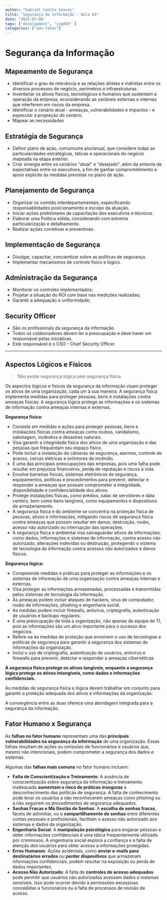 ```yaml
---
author: "Gabriel Coelho Soares"
title: "Segurança da Informação - Aula 03"
date: "2025-03-08"
tags: ["development", "isg003" ]
categories: ["ads-fatec"]
---
```

# Segurança da Informação

## Mapeamento de Segurança

- Identificar o grau de relevância e as relações diretas e indiretas
entre os diversos processos de negócio, perímetros e infraestruturas.
- Inventariar os ativos físicos, tecnológicos e humanos que sustentam
a operação da empresa, econsiderando as variáveis externas e internas
que interferem em riscos da empresa.
- Identificar o cenário atual - ameaças, vulnerabilidades e impactos -
e especular a projeeção do cenário.
- Mapear as necessidades

## Estratégia de Segurança

- Definir plano de ação, comumunte plurianual, que considere todas as
particularidades estratégicas, táticas e operacionais do negócio
mapeada na etapa anterior.
- Criar sinergia entre os cenários "atual" e "desejado", além da
sintonia de expectativas entre os executivos, a fim de ganhar
comprometimento e apoio explícito às medidas previstas no plano de
ação.

## Planejamento de Segurança

- Organizar os comitês interdepartamentais, especificando responsabilidades
posicionamento e escopo da atuação.
- Iniciar ações preliminares de capacitação dos executivos e técnicos.
- Elaborar uma Política sólida, considerando com extrema particularização e
detalhamento.
- Realizar ações corretivas e preventivas.

## Implementação de Segurança

- Divulgar, capacitar, concientizar sobre as políticas de segurança.
- Implementar mecanismos de controle físico e lógico.

## Administração da Segurança

- Monitorar os controles implementados;
- Projetar a situação do ROI com base nas medições realizadas;
- Garantir a adequação e uniformidade;

## Security Officer

- São os profissionais da segurança da informação.
- Todos os colaboradores devem ter a preocupação e deve haver um responsável
pelas iniciativas.
- Este responsável é o CSO - Chief Security Officer.

----------

## Aspectos Lógicos e Físicos

> Não existe segurança lógica sem segurança física

Os aspectos lógicos e físicos da segurança da informação visam proteger os
ativos de uma organização, cada um à sua maneira. A segurança física
implementa medidas para proteger pessoas, bens e instalações contra ameaças
físicas. A segurança lógica protege as informações e os sistemas de informação
contra ameaças internas e externas.

**Segurança física:**

- Consiste em medidas e ações para proteger pessoas, bens e instalações
físicas contra ameaças como roubos, vandalismo, sabotagem, incêndios e
desastres naturais.
- Visa garantir a integridade física dos ativos de uma organização e das
pessoas que frequentam seu espaço físico.
- Pode incluir a instalação de câmeras de segurança, alarmes, controle de
acesso, cercas elétricas e extintores de incêndio.
- É uma das principais preocupações das empresas, pois uma falha pode
resultar em prejuízos financeiros, perda de reputação e riscos à vida.
- Envolve barreiras físicas, sistemas eletrônicos de segurança, equipamentos,
políticas e procedimentos para prevenir, detectar e responder a ameaças que
possam comprometer a integridade, disponibilidade e confidencialidade dos
ativos.
- Protege instalações físicas, como prédios, salas de servidores e data
centers, bem como bens tangíveis, como equipamentos e dispositivos de
armazenamento.
- A segurança física e do ambiente se concentra na proteção física de pessoas,
ativos e informações, mitigando riscos de segurança física contra ameaças
que possam resultar em danos, destruição, roubo, acesso não autorizado ou
interrupção das operações.
- A segurança física e ambiental visa salvaguardar ativos de informações,
como dados, informações e sistemas de informação, contra acesso não autorizado,
alterações indevidas ou destruição, protegendo o sistema de tecnologia da
informação contra acessos não autorizados e danos físicos.

**Segurança lógica:**

- Compreende medidas e práticas para proteger as informações e os sistemas de
informação de uma organização contra ameaças internas e externas.
- Visa proteger as informações armazenadas, processadas e transmitidas pelos
sistemas de tecnologia da informação.
- As ameaças podem incluir ataques de hackers, vírus de computador, roubo de
informações, phishing e engenharia social.
- As medidas podem incluir firewalls, antivírus, criptografia, autenticação de
usuários e backups regulares.
- É uma preocupação de toda a organização, não apenas da equipe de TI, pois as
informações são um ativo importante para o sucesso dos negócios.
- Refere-se às medidas de proteção que envolvem o uso de tecnologias e políticas
de segurança para garantir a segurança dos sistemas de informações da
organização.
- Inclui o uso de criptografia, autenticação de usuários, antivírus e
firewalls para prevenir, detectar e responder a ameaças cibernéticas.

**A segurança física protege os ativos tangíveis, enquanto a segurança
lógica protege os ativos intangíveis, como dados e informações confidenciais.**

As medidas de segurança física e lógica devem trabalhar em conjunto para
garantir a proteção adequada dos ativos e informações da organização.

A convergência entre as duas oferece uma abordagem integrada para a segurança
da informação.

## Fator Humano x Segurança

As **falhas no fator humano** representam uma das **principais vulnerabilidades
na segurança da informação** de uma organização. Essas falhas resultam de
ações ou omissões de funcionários e usuários que, mesmo não intencionais,
podem comprometer a segurança dos dados e sistemas.

Algumas das **falhas mais comuns** no fator humano incluem:

- **Falta de Conscientização e Treinamento**: A ausência de conscientização
sobre segurança da informação e treinamento inadequado **aumentam o risco
de práticas inseguras** e desconhecimento das políticas de segurança.
A falta de conhecimento pode levar os usuários a não reconhecerem ameaças
como phishing ou a não seguirem os procedimentos de segurança adequados.
- **Senhas Fracas e Má Gestão de Senhas**: A **escolha de senhas fracas**,
fáceis de adivinhar, ou o **compartilhamento de senhas** entre diferentes
contas pessoais e profissionais, facilitam o acesso não autorizado aos
sistemas e dados da organização.
- **Engenharia Social**: A **manipulação psicológica** para enganar pessoas
e obter informações confidenciais é uma tática frequentemente utilizada
por criminosos. A engenharia social explora a confiança e a falta de
atenção dos usuários para obter acesso a informações protegidas.
- **Erros Humanos**: Ações acidentais, como **enviar e-mails para
destinatários errados** ou **perder dispositivos** que armazenam informações
confidenciais, podem resultar na exposição ou perda de dados importantes.
- **Acesso Não Autorizado**: A falta de **controles de acesso adequados**
pode permitir que usuários não autorizados acessem dados e sistemas sensíveis.
Isso pode ocorrer devido a permissões excessivas concedidas a funcionários
ou à falta de processos de revisão de acesso.
